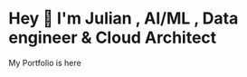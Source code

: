 <h1 align="left">Hey 👋 I'm Julian , AI/ML , Data engineer & Cloud Architect</h1>
My Portfolio is here
